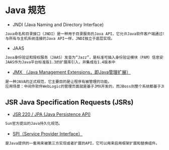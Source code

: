 # Java 规范

* JNDI (Java Naming and Directory Interface)
```md
Java命名和目录接口（JNDI）是一种用于目录服务的Java API，它允许Java软件客户端通过名称发现和查找数据和资源（以Java对象的形式）。
与所有与主机系统连接的Java API一样，JNDI独立于底层实现。
```
* JAAS
```md
Java身份验证和授权服务（JAAS）发音为“Jazz”，是标准可插入身份验证模块（PAM）信息安全框架的Java实现。
JAAS作为Java平台标准版1.3的扩展库引入，并集成在1.4版本中
```

* [JMX （Java Management Extensions，即Java管理扩展）](https://www.zhihu.com/question/36688387)
```md
是一种JAVA的正式规范，它主要目的是让程序有被管理的功能。
应用场景：中间件软件WebLogic的管理页面就是基于JMX开发的，而JBoss则整个系统都基于JMX构架。
```

## JSR Java Specification Requests (JSRs) 
* [JSR 220 / JPA (Java Persistence API)](JPA.md)
```md
Sun官方提出的Java持久化规范。
```
* [SPI（Service Provider Interface）](SPI.md)
```md
是Java提供的一套用来被第三方实现或者扩展的API，它可以用来启用框架扩展和替换组件。
```


